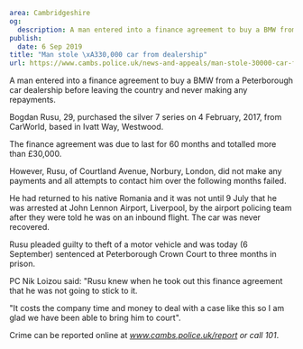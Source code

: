 ```yaml
area: Cambridgeshire
og:
  description: A man entered into a finance agreement to buy a BMW from a Peterborough car dealership before leaving the country and never making any repayments.
publish:
  date: 6 Sep 2019
title: "Man stole \xA330,000 car from dealership"
url: https://www.cambs.police.uk/news-and-appeals/man-stole-30000-car-from-dealership
```

A man entered into a finance agreement to buy a BMW from a Peterborough car dealership before leaving the country and never making any repayments.

Bogdan Rusu, 29, purchased the silver 7 series on 4 February, 2017, from CarWorld, based in Ivatt Way, Westwood.

The finance agreement was due to last for 60 months and totalled more than £30,000.

However, Rusu, of Courtland Avenue, Norbury, London, did not make any payments and all attempts to contact him over the following months failed.

He had returned to his native Romania and it was not until 9 July that he was arrested at John Lennon Airport, Liverpool, by the airport policing team after they were told he was on an inbound flight. The car was never recovered.

Rusu pleaded guilty to theft of a motor vehicle and was today (6 September) sentenced at Peterborough Crown Court to three months in prison.

PC Nik Loizou said: "Rusu knew when he took out this finance agreement that he was not going to stick to it.

"It costs the company time and money to deal with a case like this so I am glad we have been able to bring him to court".

Crime can be reported online at _www.cambs.police.uk/report or call 101_.
